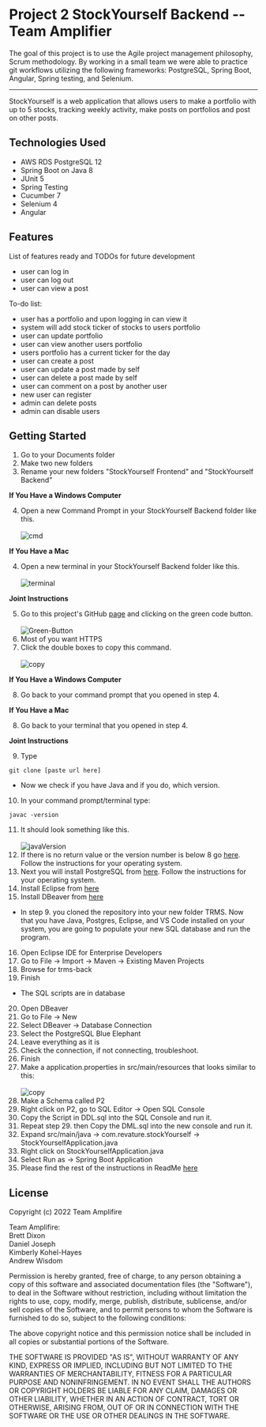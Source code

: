 # Project 2 StockYourself Backend -- Team Amplifier

The goal of this project is to use the Agile project management philosophy, Scrum methodology.  By working in a small team we were able to practice git workflows utilizing the following frameworks: PostgreSQL, Spring Boot, Angular, Spring testing, and Selenium.

--------

StockYourself is a web application that allows users to make a portfolio with up to 5 stocks, tracking weekly activity, make posts on portfolios and post on other posts. 


## Technologies Used

* AWS RDS PostgreSQL 12
* Spring Boot on Java 8
* JUnit 5
* Spring Testing
* Cucumber 7
* Selenium 4
* Angular

## Features

List of features ready and TODOs for future development

* user can log in 
* user can log out
* user can view a post


To-do list:

* user has a portfolio and upon logging in can view it
* system will add stock ticker of stocks to users portfolio
* user can update portfolio
* user can view another users portfolio
* users portfolio has a current ticker for the day
* user can create a post
* user can update a post made by self
* user can delete a post made by self
* user can comment on a post by another user
* new user can register
* admin can delete posts
* admin can disable users


## Getting Started

1. Go to your Documents folder
2. Make two new folders
3. Rename your new folders "StockYourself Frontend" and "StockYourself Backend"

**If You Have a Windows Computer**

4. Open a new Command Prompt in your StockYourself Backend folder like this. <br><br> ![cmd](./cmdPic.jpeg)

**If You Have a Mac**

4. Open a new terminal in your StockYourself Backend folder like this. <br><br> ![terminal](./terminalAtFolder.png)

**Joint Instructions**

5. Go to this project's GitHub [page](https://github.com/211115-jwa/P2-StockYourself-backend-Amplifier) and clicking on the green code button. <br><br> ![Green-Button](./here.png)
6. Most of you want HTTPS
7. Click the double boxes to copy this command. <br><br> ![copy](./Copy.png)

**If You Have a Windows Computer**

8. Go back to your command prompt that you opened in step 4.

**If You Have a Mac**

8. Go back to your terminal that you opened in step 4.

**Joint Instructions**

9. Type
```
git clone [paste url here]
```
- Now we check if you have Java and if you do, which version.
10. In your command prompt/terminal type:
```
javac -version
```
11. It should look something like this. <br><br> ![javaVersion](./javaVer.png)
12. If there is no return value or the version number is below 8 go [here](https://www3.ntu.edu.sg/home/ehchua/programming/howto/JDK_Howto.html). Follow the instructions for your operating system.
13. Next you will install PostgreSQL from [here](https://www.postgresqltutorial.com/install-postgresql/).  Follow the instructions for your operating system.
14. Install Eclipse from [here](https://www.eclipse.org/downloads/packages/installer)
15. Install DBeaver from [here](https://dbeaver.io/download/)
- In step 9. you cloned the repository into your new folder TRMS.  Now that you have Java, Postgres, Eclipse, and VS Code installed on your system, you are going to populate your new SQL database and run the program.
16. Open Eclipse IDE for Enterprise Developers
17. Go to File -> Import -> Maven -> Existing Maven Projects
18. Browse for trms-back
19. Finish
- The SQL scripts are in database
20. Open DBeaver
21. Go to File -> New
22. Select DBeaver -> Database Connection
23. Select the PostgreSQL Blue Elephant
24. Leave everything as it is
25. Check the connection, if not connecting, troubleshoot.
26. Finish
27. Make a application.properties in src/main/resources that looks similar to this: <br><br> ![copy](./props.png) 
28. Make a Schema called P2
29. Right click on P2, go to SQL Editor -> Open SQL Console
30. Copy the Script in DDL.sql into the SQL Console and run it.
31. Repeat step 29. then Copy the DML.sql into the new console and run it.
32. Expand src/main/java -> com.revature.stockYourself -> StockYourselfApplication.java
33. Right click on StockYourselfApplication.java
34. Select Run as -> Spring Boot Application 
35. Please find the rest of the instructions in ReadMe [here](https://github.com/211115-jwa/P2-StockYourself-Frontend-Amplifier)



## License

Copyright (c) 2022 Team Amplifire

Team Amplifire:  <br>
          Brett Dixon <br>
          Daniel Joseph <br>
          Kimberly Kohel-Hayes <br>
          Andrew Wisdom <br>

Permission is hereby granted, free of charge, to any person obtaining a copy of this software and associated documentation files (the "Software"), to deal in the Software without restriction, including without limitation the rights to use, copy, modify, merge, publish, distribute, sublicense, and/or sell copies of the Software, and to permit persons to whom the Software is furnished to do so, subject to the following conditions:

The above copyright notice and this permission notice shall be included in all copies or substantial portions of the Software.


THE SOFTWARE IS PROVIDED "AS IS", WITHOUT WARRANTY OF ANY KIND, EXPRESS OR IMPLIED, INCLUDING BUT NOT LIMITED TO THE WARRANTIES OF MERCHANTABILITY, FITNESS FOR A PARTICULAR PURPOSE AND NONINFRINGEMENT. IN NO EVENT SHALL THE AUTHORS OR COPYRIGHT HOLDERS BE LIABLE FOR ANY CLAIM, DAMAGES OR OTHER LIABILITY, WHETHER IN AN ACTION OF CONTRACT, TORT OR OTHERWISE, ARISING FROM, OUT OF OR IN CONNECTION WITH THE SOFTWARE OR THE USE OR OTHER DEALINGS IN THE SOFTWARE.


